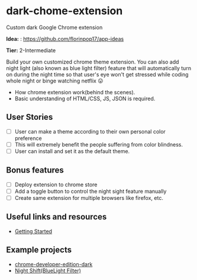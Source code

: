 # dark-chome-extension
Custom dark Google Chrome extension

**Idea:** : https://github.com/florinpop17/app-ideas


**Tier:** 2-Intermediate

Build your own customized chrome theme extension. You can also add night light (also known as blue light filter) feature that will automatically turn on during the night time so that user's eye won't get stressed while coding whole night or binge watching netflix 😛

- How chrome extension work(behind the scenes).
- Basic understanding of HTML/CSS, JS, JSON is required.

## User Stories

- [ ] User can make a theme according to their own personal color preference
- [ ] This will extremely benefit the people suffering from color blindness.
- [ ] User can install and set it as the default theme.

## Bonus features

- [ ] Deploy extension to chrome store
- [ ] Add a toggle button to control the night sight feature manually
- [ ] Create same extension for multiple browsers like firefox, etc.

## Useful links and resources

- [Getting Started](https://developer.chrome.com/extensions/getstarted)
## Example projects

- [chrome-developer-edition-dark](https://github.com/KeenRivals/chrome-developer-edition-dark)
- [Night Shift(BlueLight Filter)](https://chrome.google.com/webstore/detail/night-shiftbluelight-filt/hkjikimiiojjiiffmgngnkefacpbgajl?hl=en)

